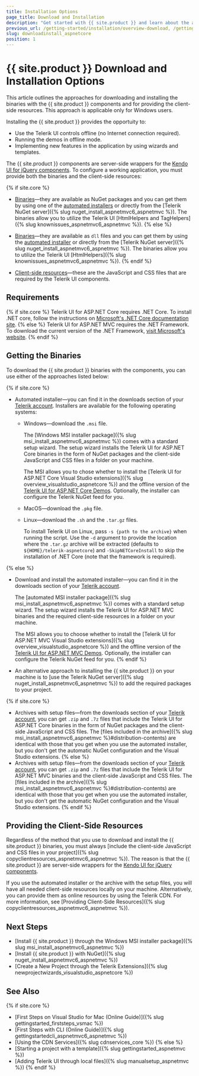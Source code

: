 ```yaml
---
title: Installation Options
page_title: Download and Installation
description: "Get started with {{ site.product }} and learn about the available installation approaches."
previous_url: /getting-started/installation/overview-download, /getting-started/installation/overview, /installation-mvc/overview
slug: downloadinstall_aspnetcore
position: 1
---
```


# {{ site.product }} Download and Installation Options

This article outlines the approaches for downloading and installing the binaries with the {{ site.product }} components and for providing the client-side resources. This approach is applicable only for Windows users.

Installing the {{ site.product }} provides the opportuity to:

* Use the Telerik UI controls offline (no Internet connection required).
* Running the demos in offline mode.
* Implementing new features in the application by using wizards and templates.

The {{ site.product }} components are server-side wrappers for the [Kendo UI for jQuery components](https://www.telerik.com/kendo-jquery-ui). To configure a working application, you must provide both the binaries and the client-side resources:

{% if site.core %}
* [Binaries](#getting-the-binaries)&mdash;they are available as NuGet packages and you can get them by using one of the [automated installers](#getting-the-binaries) or directly from the [Telerik NuGet server]({% slug nuget_install_aspnetmvc6_aspnetmvc %}). The binaries allow you to utilize the Telerik UI [HtmlHelpers and TagHelpers]({% slug knownissues_aspnetmvc6_aspnetmvc %}).
{% else %}
* [Binaries](#getting-the-binaries)&mdash;they are available as `dll` files and you can get them by using the [automated installer](#getting-the-binaries) or directly from the [Telerik NuGet server]({% slug nuget_install_aspnetmvc6_aspnetmvc %}). The binaries allow you to utilize the Telerik UI [HtmlHelpers]({% slug knownissues_aspnetmvc6_aspnetmvc %}).
{% endif %}

* [Client-side resources](#providing-the-client-side-resources)&mdash;these are the JavaScript and CSS files that are required by the Telerik UI components.

## Requirements

{% if site.core %}
Telerik UI for ASP.NET Core requires .NET Core. To install .NET core, follow the instructions on <a href="https://docs.microsoft.com/en-us/dotnet/core/windows-prerequisites" target="_blank">Microsoft's .NET Core documentation site</a>.
{% else %}
Telerik UI for ASP.NET MVC requires the .NET Framework. To download the current version of the .NET Framework, [visit Microsoft's website](https://dotnet.microsoft.com/download/dotnet-framework).
{% endif %}

## Getting the Binaries

To download the {{ site.product }} binaries with the components, you can use either of the approaches listed below:

{% if site.core %}
* Automated installer&mdash;you can find it in the downloads section of your [Telerik account](https://www.telerik.com/account). Installers are available for the following operating systems:

    * Windows&mdash;download the `.msi` file. 
    
        The [Windows MSI installer package]({% slug msi_install_aspnetmvc6_aspnetmvc %}) comes with a standard setup wizard. The setup wizard installs the Telerik UI for ASP.NET Core binaries in the form of NuGet packages and the client-side JavaScript and CSS files in a folder on your machine. 
        
        The MSI allows you to chose whether to install the [Telerik UI for ASP.NET Core Visual Studio extensions]({% slug overview_visualstudio_aspnetcore %}) and the offline version of the [Telerik UI for ASP.NET Core Demos](https://demos.telerik.com/aspnet-core). Optionally, the installer can configure the Telerik NuGet feed for you.

    * MacOS&mdash;download the `.pkg` file.

    * Linux&mdash;download the `.sh` and the `.tar.gz` files.
    
        To install Telerik UI on Linux, pass `-s {path to the archive}` when running the script. Use the `-d` argument to provide the location where the `.tar.gz` archive will be extracted (defaults to `${HOME}/telerik-aspnetcore`) and `-SkipNETCoreInstall` to skip the installation of .NET Core (note that the framework is required).

{% else %}
* Download and install the automated installer&mdash;you can find it in the downloads section of your [Telerik account](https://www.telerik.com/account). 
    
    The [automated MSI installer package]({% slug msi_install_aspnetmvc6_aspnetmvc %}) comes with a standard setup wizard. The setup wizard installs the Telerik UI for ASP.NET MVC binaries and the required client-side resources in a folder on your machine.
    
    The MSI allows you to choose whether to install the [Telerik UI for ASP.NET MVC Visual Studio extensions]({% slug overview_visualstudio_aspnetcore %}) and the offline version of the [Telerik UI for ASP.NET MVC Demos](https://demos.telerik.com/aspnet-mvc). Optionally, the installer can configure the Telerik NuGet feed for you.
{% endif %}

* An alternative approach to installing the {{ site.product }} on your machine is to [use the Telerik NuGet server]({% slug nuget_install_aspnetmvc6_aspnetmvc %}) to add the required packages to your project.

{% if site.core %}
* Archives with setup files&mdash;from the downloads section of your [Telerik account](https://www.telerik.com/account), you can get `.zip` and `.7z` files that include the Telerik UI for ASP.NET Core binaries in the form of NuGet packages and the client-side JavaScript and CSS files. The [files included in the archive]({% slug msi_install_aspnetmvc6_aspnetmvc %}#distribution-contents) are identical with those that you get when you use the automated installer, but you don't get the automatic NuGet configuration and the Visual Studio extensions.
{% else %}
* Archives with setup files&mdash;from the downloads section of your [Telerik account](https://www.telerik.com/account), you can get `.zip` and `.7z` files that include the Telerik UI for ASP.NET MVC binaries and the client-side JavaScript and CSS files. The [files included in the archive]({% slug msi_install_aspnetmvc6_aspnetmvc %}#distribution-contents) are identical with those that you get when you use the automated installer, but you don't get the automatic NuGet configuration and the Visual Studio extensions.
{% endif %}

## Providing the Client-Side Resources

Regardless of the method that you use to download and install the {{ site.product }} binaries, you must always [include the client-side JavaScript and CSS files in your project]({% slug copyclientresources_aspnetmvc6_aspnetmvc %}). The reason is that the {{ site.product }} are server-side wrappers for the [Kendo UI for jQuery components](https://www.telerik.com/kendo-jquery-ui).

If you use the automated installer or the archive with the setup files, you will have all needed client-side resources locally on your machine. Alternatively, you can provide them as online resources by using the Telerik CDN. For more information, see [Providing Client-Side Resources]({% slug copyclientresources_aspnetmvc6_aspnetmvc %}).

## Next Steps

* [Install {{ site.product }} through the Windows MSI installer package]({% slug msi_install_aspnetmvc6_aspnetmvc %})
* [Install {{ site.product }} with NuGet]({% slug nuget_install_aspnetmvc6_aspnetmvc %})
* [Create a New Project through the Telerik Extensions]({% slug newprojectwizards_visualstudio_aspnetcore %})

## See Also
{% if site.core %}
* [First Steps on Visual Studio for Mac (Online Guide)]({% slug gettingstarted_firststeps_vsmac %})
* [First Steps with CLI (Online Guide)]({% slug gettingstartedcli_aspnetmvc6_aspnetmvc %})
* [Using the CDN Services]({% slug cdnservices_core %})
{% else %}
* [Starting a project with a template]({% slug gettingstarted_aspnetmvc %})
* [Adding Telerik UI through local files]({% slug manualsetup_aspnetmvc %})
{% endif %}
